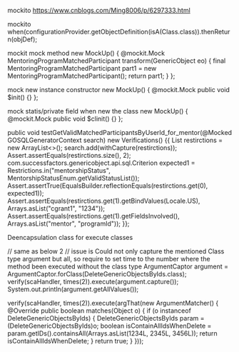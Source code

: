 mockito
https://www.cnblogs.com/Ming8006/p/6297333.html

mockito
when(configurationProvider.getObjectDefinition(isA(Class.class)).thenReturn(objDef);


mockit
mock method
new MockUp<GenericObjectToLazyBean>() {
      @mockit.Mock
      MentoringProgramMatchedParticipant transform(GenericObject eo) {
        final MentoringProgramMatchedParticipant part1 = new MentoringProgramMatchedParticipant();
        return part1;
      }
    };

mock new instance constructor
new MockUp<GenericObjectToLazyBean>() {
      @mockit.Mock
      public void $init() {}
    };

mock statis/private field when new the class
new MockUp<GenericObjectToLazyBean>() {
      @mockit.Mock
      public void $clinit() {}
    };


public void testGetValidMatchedParticipantsByUserId_for_mentor(@Mocked GOSQLGeneratorContext search)
new Verifications() {{
      List<Criterion> restirctions = new ArrayList<>();
      search.add(withCapture(restirctions));
      Assert.assertEquals(restirctions.size(), 2);
      com.successfactors.genericobject.api.sql.Criterion expected1 = Restrictions.in("mentorshipStatus", MentorshipStatusEnum.getValidStatusList());
      Assert.assertTrue(EqualsBuilder.reflectionEquals(restirctions.get(0), expected1));
      Assert.assertEquals(restirctions.get(1).getBindValues(Locale.US), Arrays.asList("cgrant1", "1234"));
      Assert.assertEquals(restirctions.get(1).getFieldsInvolved(), Arrays.asList("mentor", "programId"));
    }};


Deencapsulation class for execute classes

// same as below 2
// issue is Could not only capture the mentioned Class type argument but all, so require to set time to the number where the method been executed without the class type
ArgumentCaptor<DeleteGenericObjectsByIds> argument = ArgumentCaptor.forClass(DeleteGenericObjectsByIds.class);
verify(scaHandler, times(2)).execute(argument.capture());
System.out.println(argument.getAllValues());
      
verify(scaHandler, times(2)).execute(argThat(new ArgumentMatcher<DeleteGenericObjectsByIds>() {
@Override
public boolean matches(Object o) {
  if (o instanceof DeleteGenericObjectsByIds) {
    DeleteGenericObjectsByIds param = (DeleteGenericObjectsByIds)o;
    boolean isContainAllIdsWhenDelete = param.getIDs().containsAll(Arrays.asList(1234L, 2345L, 3456L));
    return isContainAllIdsWhenDelete;
  }
  return true;
}
}));

